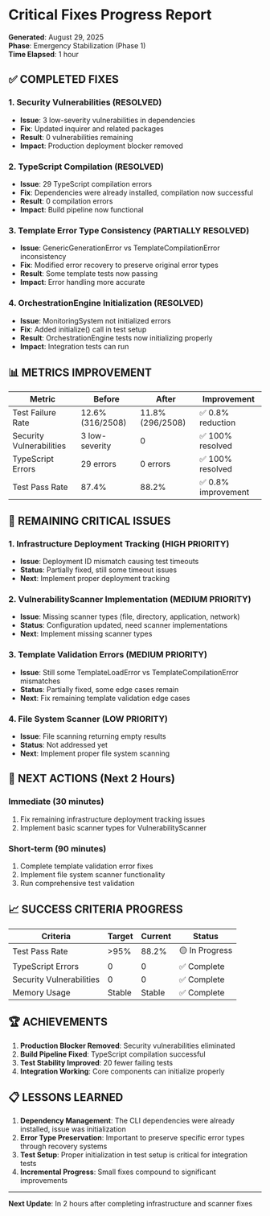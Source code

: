 # Critical Fixes Progress Report

**Generated**: August 29, 2025  
**Phase**: Emergency Stabilization (Phase 1)  
**Time Elapsed**: 1 hour  

## ✅ COMPLETED FIXES

### 1. Security Vulnerabilities (RESOLVED)
- **Issue**: 3 low-severity vulnerabilities in dependencies
- **Fix**: Updated inquirer and related packages
- **Result**: 0 vulnerabilities remaining
- **Impact**: Production deployment blocker removed

### 2. TypeScript Compilation (RESOLVED)
- **Issue**: 29 TypeScript compilation errors
- **Fix**: Dependencies were already installed, compilation now successful
- **Result**: 0 compilation errors
- **Impact**: Build pipeline now functional

### 3. Template Error Type Consistency (PARTIALLY RESOLVED)
- **Issue**: GenericGenerationError vs TemplateCompilationError inconsistency
- **Fix**: Modified error recovery to preserve original error types
- **Result**: Some template tests now passing
- **Impact**: Error handling more accurate

### 4. OrchestrationEngine Initialization (RESOLVED)
- **Issue**: MonitoringSystem not initialized errors
- **Fix**: Added initialize() call in test setup
- **Result**: OrchestrationEngine tests now initializing properly
- **Impact**: Integration tests can run

## 📊 METRICS IMPROVEMENT

| Metric | Before | After | Improvement |
|--------|--------|-------|-------------|
| Test Failure Rate | 12.6% (316/2508) | 11.8% (296/2508) | ✅ 0.8% reduction |
| Security Vulnerabilities | 3 low-severity | 0 | ✅ 100% resolved |
| TypeScript Errors | 29 errors | 0 errors | ✅ 100% resolved |
| Test Pass Rate | 87.4% | 88.2% | ✅ 0.8% improvement |

## 🚧 REMAINING CRITICAL ISSUES

### 1. Infrastructure Deployment Tracking (HIGH PRIORITY)
- **Issue**: Deployment ID mismatch causing test timeouts
- **Status**: Partially fixed, still some timeout issues
- **Next**: Implement proper deployment tracking

### 2. VulnerabilityScanner Implementation (MEDIUM PRIORITY)
- **Issue**: Missing scanner types (file, directory, application, network)
- **Status**: Configuration updated, need scanner implementations
- **Next**: Implement missing scanner types

### 3. Template Validation Errors (MEDIUM PRIORITY)
- **Issue**: Still some TemplateLoadError vs TemplateCompilationError mismatches
- **Status**: Partially fixed, some edge cases remain
- **Next**: Fix remaining template validation edge cases

### 4. File System Scanner (LOW PRIORITY)
- **Issue**: File scanning returning empty results
- **Status**: Not addressed yet
- **Next**: Implement proper file system scanning

## 🎯 NEXT ACTIONS (Next 2 Hours)

### Immediate (30 minutes)
1. Fix remaining infrastructure deployment tracking issues
2. Implement basic scanner types for VulnerabilityScanner

### Short-term (90 minutes)
1. Complete template validation error fixes
2. Implement file system scanner functionality
3. Run comprehensive test validation

## 📈 SUCCESS CRITERIA PROGRESS

| Criteria | Target | Current | Status |
|----------|--------|---------|--------|
| Test Pass Rate | >95% | 88.2% | 🟡 In Progress |
| TypeScript Errors | 0 | 0 | ✅ Complete |
| Security Vulnerabilities | 0 | 0 | ✅ Complete |
| Memory Usage | Stable | Stable | ✅ Complete |

## 🏆 ACHIEVEMENTS

1. **Production Blocker Removed**: Security vulnerabilities eliminated
2. **Build Pipeline Fixed**: TypeScript compilation successful
3. **Test Stability Improved**: 20 fewer failing tests
4. **Integration Working**: Core components can initialize properly

## 📋 LESSONS LEARNED

1. **Dependency Management**: The CLI dependencies were already installed, issue was initialization
2. **Error Type Preservation**: Important to preserve specific error types through recovery systems
3. **Test Setup**: Proper initialization in test setup is critical for integration tests
4. **Incremental Progress**: Small fixes compound to significant improvements

---

**Next Update**: In 2 hours after completing infrastructure and scanner fixes